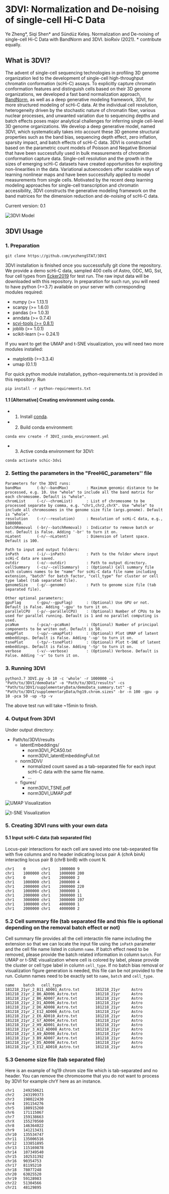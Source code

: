 # 3DVI: Normalization and De-noising of single-cell Hi-C Data

Ye Zheng\*, Siqi Shen\* and Sündüz Keleş. Normalization and De-noising of single-cell Hi-C Data with BandNorm and 3DVI. bioRxiv (2021). * contribute equally.


## What is 3DVI?

The advent of single-cell sequencing technologies in profiling 3D genome organization led to the development of single-cell high-throughput chromatin conformation (scHi-C) assays. To explicitly capture chromatin conformation features and distinguish cells based on their 3D genome organizations, we developed a fast band normalization approach, [BandNorm](https://github.com/sshen82/BandNorm), as well as a deep generative modeling framework, 3DVI, for more structured modeling of scHi-C data. At the individual cell resolution, heterogeneity driven by the stochastic nature of chromatin fiber, various nuclear processes, and unwanted variation due to sequencing depths and batch effects poses major analytical challenges for inferring single cell-level 3D genome organizations. We develop a deep generative model, named 3DVI, which systematically takes into account these 3D genome structural properties such as the band bias, sequencing depth effect, zero inflation, sparsity impact, and batch effects of scHi-C data.  3DVI is constructed based on the parametric count models of Poisson and Negative Binomial that have been successfully used in bulk measurements of chromatin conformation capture data. Single-cell resolution and the growth in the sizes of emerging scHi-C datasets have created opportunities for exploiting non-linearities in the data. Variational autoencoders offer scalable ways of learning nonlinear maps and have been successfully applied to model measurements from single cells. Motivated by the recent deep learning modeling approaches for single-cell transcription and chromatin accessibility, 3DVI constructs the generative modeling framework on the band matrices for the dimension reduction and de-noising of scHi-C data.

Current version: 0.1

![3DVI Model](/figures/model.png)




## 3DVI Usage

### 1. Preparation

    git clone https://github.com/yezhengSTAT/3DVI

3DVI installation is finished once you successsfully git clone the repository. We provide a demo scHi-C data, sampled 400 cells of Astro, ODC, MG, Sst, four cell types from [Ecker2019](https://www.nature.com/articles/s41592-019-0547-z) for test run.  The raw input data will be downloaded with this repository. In preparation for such run, you will need to have python (>=3.7) available on your server with corresponding modules required: 
  - numpy (>= 1.13.1)
  - scanpy (>= 1.6.0)
  - pandas (>= 1.0.3)
  - anndata (>= 0.7.4)
  - [scvi-tools (>= 0.8.1)](https://docs.scvi-tools.org/en/stable/installation.html)
  - joblib (>= 1.0.1)
  - scikit-learn (>= 0.24.1)
  
If you want to get the UMAP and t-SNE visualization, you will need two more modules installed:
  - matplotlib (>=3.3.4)
  - umap (0.1.1)

For quick python module installation, python-requirements.txt is provided in this repository. Run

```
pip install -r python-requirements.txt
```

#### 1.1 [Alternative] Creating environment using conda.

 - 1. Install [conda](https://docs.conda.io/projects/conda/en/latest/user-guide/install/index.html).

 - 2. Build conda environment:

```
conda env create -f 3DVI_conda_environment.yml
```

 - 3. Active conda environment for 3DVI:

```
conda activate schic-3dvi
```

### 2. Setting the parameters in the "FreeHiC_parameters'' file

    Parameters for the 3DVI runs:
    bandMax       (-b/--bandMax)        : Maximum genomic distance to be processed, e.g. 10. Use "whole" to include all the band matrix for each chromosome. Default is "whole".
    chromList     (-c/--chromList)      : List of chromosome to be processed separate by comma, e.g. "chr1,chr2,chrX". Use "whole" to include all chromosomes in the genome size file (args.genome). Default is "whole".
    resolution    (-r/--resolution)     : Resolution of scHi-C data, e.g., 1000000.
    batchRemoval  (-br/--batchRemoval)  : Indicator to remove batch or not. Default is False. Adding '-br' to turn it on.
    nLatent       (-n/--nLatent)        : Dimension of latent space. Default is 100.
    
    Path to input and output folders:
    inPath        (-i/--inPath)         : Path to the folder where input scHi-C data are saved.
    outdir        (-o/--outdir)         : Path to output directory.
    cellSummary   (-cs/--cellSummary)   : (Optional) Cell summary file with columns names to be "name" for scHi-C data file name including extension, "batch" for batch factor, "cell_type" for cluster or cell type label (tab separated file).
    genomeSize    (-g/--genome)         : Path to genome size file (tab separated file).
    
    Other optional parameters:
    gpuFlag       (-gpu/--gpuFlag)      : (Optional) Use GPU or not. Default is False. Adding '-gpu' to turn it on.
    parallelCPU   (-p/--parallelCPU)    : (Optional) Number of CPUs to be used for parallel running. Default is 1 and no parallel computing is used.
    pcaNum        (-pca/--pcaNum)       : (Optional) Number of principal components to be writen out. Default is 50.
    umapPlot      (-up/--umapPlot)      : (Optional) Plot UMAP of latent embeddings. Default is False. Adding '-up' to turn it on.
    tsnePlot      (-tp/--tsnePlot)      : (Optional) Plot t-SNE of latent embeddings. Default is False. Adding '-tp' to turn it on.
    verbose       (-v/--verbose)        : (Optional) Verbose. Default is False. Adding '-v' to turn it on.


### 3. Running 3DVI

    python3.7 3DVI.py -b 10 -c 'whole' -r 1000000 -i "Path/to/3DVI/demoData" -o "Path/to/3DVI/results" -cs "Path/to/3DVI/supplementaryData/demoData_summary.txt" -g "Path/to/3DVI/supplementaryData/hg19.chrom.sizes" -br -n 100 -gpu -p 10 -pca 50 -up -tp -v

The above test run will take ~15min to finish.

### 4. Output from 3DVI

Under output directory:

- Path/to/3DVI/results
    - latentEmbeddings/  
      - norm3DVI_PCA50.txt
      - norm3DVI_latentEmbeddingFull.txt
    - norm3DVI/
      - normalized count saved as a tab-separated file for each input scHi-C data with the same file name. 
      - ...
    - figures/
      - norm3DVI_TSNE.pdf  
      - norm3DVI_UMAP.pdf
    
![UMAP Visualization](/figures/norm3DVI_UMAP.png)

![t-SNE Visualization](/figures/norm3DVI_TSNE.png)

### 5. Creating 3DVI runs with your own data

#### 5.1 Input scHi-C data (tab separated file)

Locus-pair interactions for each cell are saved into one tab-separated file with five columns and no header indicating locus pair A (chrA binA) interacting locus pair B (chrB binB) with count N.

```
chr1    0       chr1    1000000 9
chr1    1000000 chr1    1000000 200
chr1    0       chr1    2000000 2
chr1    1000000 chr1    2000000 4
chr1    2000000 chr1    2000000 220
chr1    1000000 chr1    3000000 1
chr1    2000000 chr1    3000000 11
chr1    3000000 chr1    3000000 197
chr1    1000000 chr1    4000000 1
chr1    2000000 chr1    4000000 2
```

### 5.2 Cell summary file (tab separated file and this file is optional depending on the removal batch effect or not)

Cell summary file provides all the cell interactin file name including the extension so that we can locate the input file using the ```inPath``` parameter and the cell file name listed in column ```name```. If batch effect need to be removed, please provide the batch related information in column ```batch```. For UMAP or t-SNE visualization where cell is colored by label, please provide the cluster or cell type label in column ```cell_type```. If no batch bias removal or visualization figure generation is needed, this file can be not provided to the run. Column names need to be exactly set to ```name```, ```batch``` and ```cell_type```.

```
name    batch   cell_type       
181218_21yr_2_B11_AD001_Astro.txt       181218_21yr     Astro
181218_21yr_2_B6_AD006_Astro.txt        181218_21yr     Astro
181218_21yr_2_B6_AD007_Astro.txt        181218_21yr     Astro
181218_21yr_2_D1_AD006_Astro.txt        181218_21yr     Astro
181218_21yr_2_D6_AD008_Astro.txt        181218_21yr     Astro
181218_21yr_2_E12_AD006_Astro.txt       181218_21yr     Astro
181218_21yr_2_E6_AD010_Astro.txt        181218_21yr     Astro
181218_21yr_2_G7_AD004_Astro.txt        181218_21yr     Astro
181218_21yr_2_H9_AD001_Astro.txt        181218_21yr     Astro
181218_21yr_3_A12_AD008_Astro.txt       181218_21yr     Astro
181218_21yr_3_A9_AD008_Astro.txt        181218_21yr     Astro
181218_21yr_3_B9_AD007_Astro.txt        181218_21yr     Astro
181218_21yr_3_D5_AD008_Astro.txt        181218_21yr     Astro
181218_21yr_3_E12_AD010_Astro.txt       181218_21yr     Astro
```

### 5.3 Genome size file (tab separated file)

Here is an example of hg19 chrom size file which is tab-separated and no header. You can remove the chromosome that you do not want to process by 3DVI for example chrY here as an instance.

```
chr1    249250621
chr2    243199373
chr3    198022430
chr4    191154276
chr5    180915260
chr6    171115067
chr7    159138663
chrX    155270560
chr8    146364022
chr9    141213431
chr10   135534747
chr11   135006516
chr12   133851895
chr13   115169878
chr14   107349540
chr15   102531392
chr16   90354753
chr17   81195210
chr18   78077248
chr20   63025520
chr19   59128983
chr22   51304566
chr21   48129895
```